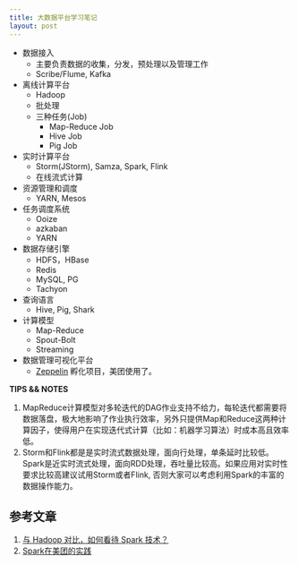 ```yaml
---
title: 大数据平台学习笔记
layout: post
---
```



* 数据接入
	* 主要负责数据的收集，分发，预处理以及管理工作
	* Scribe/Flume, Kafka
* 离线计算平台
	* Hadoop
	* 批处理
	* 三种任务(Job)
		* Map-Reduce Job
		* Hive Job
		* Pig Job
* 实时计算平台
	* Storm(JStorm), Samza, Spark, Flink
	* 在线流式计算
* 资源管理和调度
	* YARN, Mesos
* 任务调度系统
	* Ooize
	* azkaban
	* YARN
* 数据存储引擎
	* HDFS，HBase
	* Redis
	* MySQL, PG
	* Tachyon
* 查询语言
	* Hive, Pig, Shark
* 计算模型
	* Map-Reduce
	* Spout-Bolt
	* Streaming
* 数据管理可视化平台
	* [Zeppelin](http://zeppelin.incubator.apache.org/) 孵化项目，美团使用了。

**TIPS && NOTES**

1. MapReduce计算模型对多轮迭代的DAG作业支持不给力，每轮迭代都需要将数据落盘，极大地影响了作业执行效率，另外只提供Map和Reduce这两种计算因子，使得用户在实现迭代式计算（比如：机器学习算法）时成本高且效率低。
2. Storm和Flink都是是实时流式数据处理，面向行处理，单条延时比较低。Spark是近实时流式处理，面向RDD处理，吞吐量比较高。如果应用对实时性要求比较高建议试用Storm或者Flink, 否则大家可以考虑利用Spark的丰富的数据操作能力。 


参考文章
------

1. [与 Hadoop 对比，如何看待 Spark 技术？](https://www.zhihu.com/question/26568496)
2. [Spark在美团的实践](http://tech.meituan.com/spark-in-meituan.html?from=singlemessage&isappinstalled=0)

